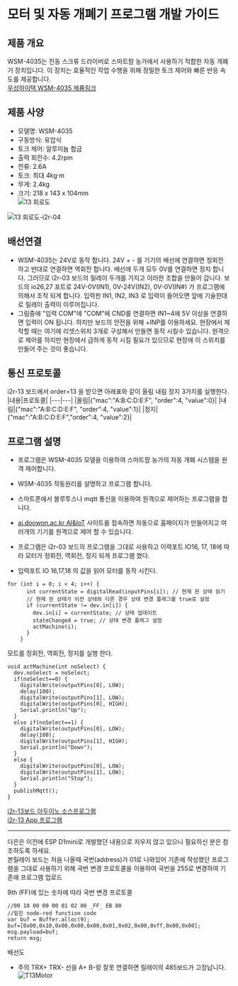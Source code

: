 # 모터 및 자동 개폐기 프로그램 개발 가이드   
## 제품 개요   
WSM-4035는 전동 스크류 드라이버로 스마트팜 농가에서 사용하기 적합한 자동 개폐기 장치입니다. 이 장치는 효율적인 작업 수행을 위해 정밀한 토크 제어와 빠른 반응 속도를 제공합니다.   
[우성하이텍 WSM-4035 제품링크](http://www.wsh.co.kr/ventcontrol2.html)  

## 제품 사양
- 모델명: WSM-4035  
- 구동방식: 유압식  
- 토크 제어: 알루미늄 합금  
- 출력 회전수: 4.2rpm  
- 전류: 2.6A  
- 토크: 최대 4kg·m  
- 무게: 2.4kg  
- 크기: 218 x 143 x 104mm   
![13 회로도](https://github.com/kdi6033/IoT/assets/37902752/23d57982-7c7e-4109-8350-dbc4409fbb20)

![13 회로도-i2r-04](https://github.com/user-attachments/assets/fcd6b202-b735-4339-99d3-9d58d5c9fae1)


## 배선연결  
- WSM-4035는 24V로 동작 합니다. 24V + - 를 기기의 배선에 연결하면 정회전 하고 반대로 연결하면 역회전 합니다. 배선에 두개 모두 0V를 연결하면 정지 합니다. 그러므로 i2r-03 보드의 릴레이 두개를 가지고 이러한 조합을 만들어 갑니다. 보드의 io26,27 포트로 24V-0V(IN1), 0V-24V(IN2), 0V-0V(IN#) 가 프로그램에 의해서 조작 되게 합니다. 입력핀 IN1, IN2, IN3 로 입력이 들어오면 앞에 기술한대로 릴레이 출력이 이루어집니다.   
- 그림중에 "입력 COM"에 "COM"에 CND를 연결하면 IN1~4에 5V 이상을 연결하면 입력이 ON 됩니다. 하지만 보드의 안전을 위해 +INP를 이용하세요. 현장에서 제작할 때는 여기에 리셋스위치 3개로 구성해서 만들면 동작 시킬수 있습니다. 원격으로 제어를 하지만 현장에서 급하게 동작 시킬 필요가 있으므로 현장에 이 스위치를 만들어 주는 것이 좋습니다.

## 통신 프로토콜
i2r-13 보드에서 order=13 을 받으면 아래표와 같이 올림 내림 정지 3가지를 실행한다. 
|내용|프로토콜|
|---|---|
|올림|{"mac":"A:B:C:D:E:F", "order":4, "value":0}|
|내림|{"mac":"A:B:C:D:E:F", "order":4, "value":1}|
|정지|{"mac":"A:B:C:D:E:F","order":4, "value":2}|

## 프로그램 설명
- 프로그램은 WSM-4035 모델을 이용하여 스마트팜 농가의 자동 개폐 시스템을 원격 제어합니다.
- WSM-4035 작동원리를 설명하고 프로그램 합니다.  
- 스마트폰에서 블루투스나 mqtt 통신을 이용하여 원격으로 제어하는 프로그램을 합니다.  
- [ai.doowon.ac.kr AI&IoT](https://ai.dooqon.ac.kr:1880/login) 사이트를 접속하면 자동으로 홈페이지가 만들어지고 여러개의 기기를 원격으로 제어 할 수 있습니다.
- 프로그램은 i2r-03 보드의 프로그램을 그대로 사용하고 이력포트 IO16, 17, 18에 따라 모터가 정회전, 역회전, 정지 되게 프로그램 했다.

- 입력포트 IO 16,17,18 의 값을 읽어 모터를 동작 시킨다.
```
for (int i = 0; i < 4; i++) {
      int currentState = digitalRead(inputPins[i]); // 현재 핀 상태 읽기
      // 현재 핀 상태가 이전 상태와 다른 경우 상태 변경 플래그를 true로 설정
      if (currentState != dev.in[i]) {
        dev.in[i] = currentState; // 상태 업데이트
        stateChanged = true; // 상태 변경 플래그 설정
        actMachine(i);
      }
    }
```
모트를 정회전, 역회전, 정지를 실행 한다.
```
void actMachine(int noSelect) {
  dev.noSelect = noSelect;
  if(noSelect==0) {
    digitalWrite(outputPins[0], LOW);
    delay(100);
    digitalWrite(outputPins[1], LOW);
    digitalWrite(outputPins[0], HIGH);
    Serial.println("Up");
  }
  else if(noSelect==1) {
    digitalWrite(outputPins[0], LOW);
    delay(100);
    digitalWrite(outputPins[1], HIGH);
    Serial.println("Down");
  }
  else {
    digitalWrite(outputPins[0], LOW);
    digitalWrite(outputPins[1], LOW);
    Serial.println("Stop");
  }
  publishMqtt();
}
```

[i2r-13보드 아두이노 소스프로그램](https://github.com/kdi6033/IoT/blob/main/13%20curtain%20motor/0%20arduino%20app%20program/board-i2r-13/board-i2r-13.ino)    
[i2r-13 App 프로그램](https://github.com/kdi6033/IoT/tree/main/13%20curtain%20motor/0%20arduino%20app%20program/app)

---------------------------------  
다은은 이전에 ESP D1mini로 개발했던 내용으로 지우지 않고 있으니 필요하신 분은 참조하도록 하세요.  
본릴레이 보드는 처음 나올때 국번(address)가 01로 나와있어 기존에 작성했던 프로그램을 그대로 사용하기 위해 
국번 변경 프로토콜을 이용하여 국번을 255로 변경하여 기존에 프로그램 업로드

9th (FF)에 있는 숫자에 따라 국번 변경 프로토콜
```
//00 10 00 00 00 01 02 00 _FF_ EB 80
//밑은 node-red function code
var buf = Buffer.alloc(9);
buf=[0x00,0x10,0x00,0x00,0x00,0x01,0x02,0x00,0xff,0x00,0x00];
msg.payload=buf;
return msg;
```
배선도
* 주의 TRX+ TRX- 선을 A+ B-랑 잘못 연결하면 릴레이의 485보드가 고장납니다.
![T13Motor](https://user-images.githubusercontent.com/37902752/137422739-71364d93-68f6-4799-9f55-e9dc4b9ff8a6.jpg)
